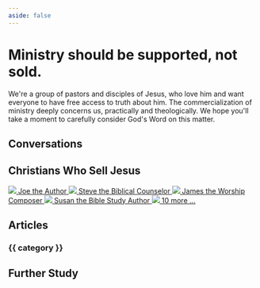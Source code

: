 ```yaml
---
aside: false
---
```


<script lang='ts' setup>

import {data as articles} from './articles.data'


// Group articles by category
// NOTE Main categories/articles hard-coded to preserve order, but more may be added (to end)
const categories = {
    "Freely Give": ['freely-give'],
    "Theology": ['commerce-condemned', 'biblical-funding', 'colabor', 'defining-ministry'],
    "Application": ['should-preachers-be-paid', 'paying-pastors', 'biblical-counseling', 'counseling-fees', 'ads'],
    "Licensing & Copyright": ['copyright-jesus-command-to-freely-give', 'copyright-and-the-bible', 'letting-go'],
    "Specific Passages": ['selling-truth', 'temple-cleansing', '1cor9', '1cor9-authority', 'commercializing-gods-word'],
    "Specific Ministries": ['bible-publishers', 'worship-tax', 'acbc'],
    "History": ['simony'],
    "Responses": [],
}

for (const article of articles){

    // Add category if it hasn't been hard-coded (for order) yet
    const category = article.frontmatter.category
    if (! (category in categories)){
        categories[category] = []
    }

    // Add article
    const article_id = article.url.split('/').pop()
    if (!categories[category].includes(article_id)){
        categories[category].push(article_id)
    }
}

</script>

<style lang='sass' scoped>

@media (min-width: 1300px)
    .categories, .conversations, .study
        display: grid
        grid-template-columns: 1fr 1fr
        column-gap: 48px

.profiles
    display: flex
    justify-content: space-around
    margin-top: 24px

    a
        flex-grow: 1
        flex-basis: 0
        display: flex
        flex-direction: column
        align-items: center
        text-align: center
        img
            width: 120px
            height: 120px
            border-radius: 50%
            object-fit: cover
            margin-bottom: 12px

    @media (max-width: 800px)
        a
            font-size: 14px
            line-height: 1.25
            img
                width: 60px
                height: 60px

.categories
    h3
        text-transform: uppercase
        background-color: hsl(50, 100%, 50%, 0.25)
        padding: 8px
        border-radius: 4px

</style>


# Ministry should be supported, not sold.
We're a group of pastors and disciples of Jesus, who love him and want everyone to have free access to truth about him. The commercialization of ministry deeply concerns us, practically and theologically. We hope you'll take a moment to carefully consider God's Word on this matter.

## Conversations

<div class='conversations'>
    <FeaturePreview url='/learn/conversations' image='/_assets/learn/conversations.jpg'
        title="Conversations about Selling Jesus" desc="Learn more about foundational issues around the Jesus-trade through a series of conversations between Tim and his pastor."></FeaturePreview>
    <FeaturePreview url='/learn/corinthians' image='/_assets/learn/corinthians.jpg'
        title="Conversations between Paul and the Corinthians" desc="Follow the flow of Paul's teaching on finance to the Corinthians across his letters to them."></FeaturePreview>
</div>


## Christians Who Sell Jesus

<div class='profiles'>
    <a href='/learn/profiles#joe-the-author'>
        <img src='/media/joe-the-author.jpg'>
        Joe the Author
    </a>
    <a href='/learn/profiles#steve-the-biblical-counselor'>
        <img src='/media/steve-the-biblical-counselor.jpg'>
        Steve the Biblical Counselor
    </a>
    <a href='/learn/profiles#james-the-worship-composer'>
        <img src='/media/james-the-worship-composer.jpg'>
        James the Worship Composer
    </a>
    <a href='/learn/profiles#susan-the-bible-study-author'>
        <img src='/media/susan.jpg'>
        Susan the Bible Study Author
    </a>
    <a href='/learn/profiles'>
        <img src='/_assets/learn/profiles.jpg'>
        10 more ...
    </a>
</div>


## Articles

<div class='categories'>
    <div v-for='[category, articles] in Object.entries(categories)'>
        <h3>{{ category }}</h3>
        <ArticlePreview v-for='(article, i) of articles' :id='article' :short='i !== 0'></ArticlePreview>
    </div>
</div>


## Further Study
<div class='study'>
    <FeaturePreview url='/learn/objections' image='/_assets/learn/objections.jpg'
        title="Common Objections" desc="Have your concerns answered."></FeaturePreview>
    <FeaturePreview url='/learn/resources' image='/_assets/learn/resources.jpg'
        title="Books and Other Resources" desc="Dive deeper into the historical, practical, exegetical, and theological matters related to the commercialization of Christianity."></FeaturePreview>
</div>

&nbsp;

<div style='text-align: center;'>
    <VPButton href="/act" text="Take Action"></VPButton>
</div>
